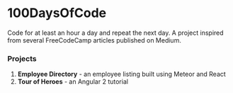 # 100DaysOfCode
Code for at least an hour a day and repeat the next day. A project inspired from several FreeCodeCamp articles published on Medium.

### Projects
1. **Employee Directory** - an employee listing built using Meteor and React
1. **Tour of Heroes** - an Angular 2 tutorial
